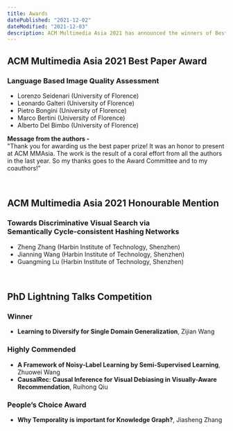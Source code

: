```yaml
---
title: Awards
datePublished: "2021-12-02"
dateModified: "2021-12-03"
description: ACM Multimedia Asia 2021 has announced the winners of Best Paper Awards and PhD Lightning Talks Competition.
---
```


## ACM Multimedia Asia 2021 Best Paper Award

### Language Based Image Quality Assessment
- Lorenzo Seidenari (University of Florence)
- Leonardo Galteri (University of Florence)
- Pietro Bongini (University of Florence)
- Marco Bertini (University of Florence)
- Alberto Del Bimbo (University of Florence)

**Message from the authors -** \
"Thank you for awarding us the best paper prize! It was an honor to present at ACM MMAsia. The work is the result of a coral effort from all the authors in the last year. So my thanks goes to the Award Committee and to my coauthors!"

<br/>

## ACM Multimedia Asia 2021 Honourable Mention
 
### Towards Discriminative Visual Search via<br/>Semantically Cycle-consistent Hashing Networks
- Zheng Zhang (Harbin Institute of Technology, Shenzhen)
- Jianning Wang (Harbin Institute of Technology, Shenzhen)
- Guangming Lu (Harbin Institute of Technology, Shenzhen)

<br/>

## PhD Lightning Talks Competition 
### Winner
- **Learning to Diversify for Single Domain Generalization**, Zijian Wang

### Highly Commended
- **A Framework of Noisy-Label Learning by Semi-Supervised Learning**, Zhuowei Wang
- **CausalRec: Causal Inference for Visual Debiasing in Visually-Aware Recommendation**, Ruihong Qiu

### People’s Choice Award
- **Why Temporality is important for Knowledge Graph?**, Jiasheng Zhang




